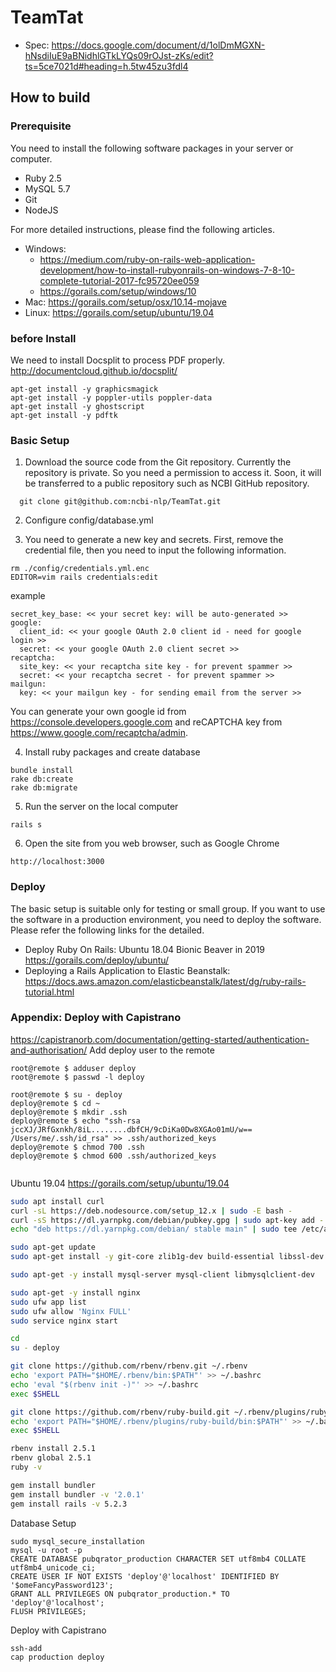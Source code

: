 # TeamTat

- Spec: https://docs.google.com/document/d/1olDmMGXN-hNsdiIuE9aBNidhlGTkLYQs09rOJst-zKs/edit?ts=5ce7021d#heading=h.5tw45zu3fdl4


## How to build

### Prerequisite 
You need to install the following software packages in your server or computer.

- Ruby 2.5 
- MySQL 5.7 
- Git
- NodeJS

For more detailed instructions, please find the following articles.

- Windows:
  - https://medium.com/ruby-on-rails-web-application-development/how-to-install-rubyonrails-on-windows-7-8-10-complete-tutorial-2017-fc95720ee059
  - https://gorails.com/setup/windows/10
- Mac: https://gorails.com/setup/osx/10.14-mojave
- Linux: https://gorails.com/setup/ubuntu/19.04


### before Install
We need to install Docsplit to process PDF properly.
http://documentcloud.github.io/docsplit/
```
apt-get install -y graphicsmagick
apt-get install -y poppler-utils poppler-data
apt-get install -y ghostscript
apt-get install -y pdftk
```

### Basic Setup

1. Download the source code from the Git repository. Currently the repository is private. So you need a permission to access it. Soon, it will be transferred to a public repository such as NCBI GitHub repository.
```
  git clone git@github.com:ncbi-nlp/TeamTat.git
```

2. Configure config/database.yml 


3. You need to generate a new key and secrets. First, remove the credential file, then you need to input the following information.

```
rm ./config/credentials.yml.enc
EDITOR=vim rails credentials:edit
```

example
```
secret_key_base: << your secret key: will be auto-generated >>
google:
  client_id: << your google OAuth 2.0 client id - need for google login >>
  secret: << your google OAuth 2.0 client secret >>
recaptcha:
  site_key: << your recaptcha site key - for prevent spammer >> 
  secret: << your recaptcha secret - for prevent spammer >>
mailgun:
  key: << your mailgun key - for sending email from the server >>
```

You can generate your own google id from https://console.developers.google.com and reCAPTCHA key from https://www.google.com/recaptcha/admin.


4. Install ruby packages and create database
```
bundle install
rake db:create
rake db:migrate
```

5. Run the server on the local computer

```
rails s
```

6. Open the site from you web browser, such as Google Chrome
```
http://localhost:3000
```
### Deploy

The basic setup is suitable only for testing or small group. If you want to use the software in a production environment, you need to deploy the software. Please refer the following links for the detailed.

- Deploy Ruby On Rails: Ubuntu 18.04 Bionic Beaver in 2019 https://gorails.com/deploy/ubuntu/
- Deploying a Rails Application to Elastic Beanstalk: https://docs.aws.amazon.com/elasticbeanstalk/latest/dg/ruby-rails-tutorial.html


### Appendix: Deploy with Capistrano

https://capistranorb.com/documentation/getting-started/authentication-and-authorisation/
Add deploy user to the remote 
```
root@remote $ adduser deploy
root@remote $ passwd -l deploy

root@remote $ su - deploy
deploy@remote $ cd ~
deploy@remote $ mkdir .ssh
deploy@remote $ echo "ssh-rsa jccXJ/JRfGxnkh/8iL........dbfCH/9cDiKa0Dw8XGAo01mU/w== /Users/me/.ssh/id_rsa" >> .ssh/authorized_keys
deploy@remote $ chmod 700 .ssh
deploy@remote $ chmod 600 .ssh/authorized_keys


```

Ubuntu 19.04
https://gorails.com/setup/ubuntu/19.04 
``` sh
sudo apt install curl
curl -sL https://deb.nodesource.com/setup_12.x | sudo -E bash -
curl -sS https://dl.yarnpkg.com/debian/pubkey.gpg | sudo apt-key add -
echo "deb https://dl.yarnpkg.com/debian/ stable main" | sudo tee /etc/apt/sources.list.d/yarn.list

sudo apt-get update
sudo apt-get install -y git-core zlib1g-dev build-essential libssl-dev libreadline-dev libyaml-dev libsqlite3-dev sqlite3 libxml2-dev libxslt1-dev libcurl4-openssl-dev software-properties-common libffi-dev nodejs yarn

sudo apt-get -y install mysql-server mysql-client libmysqlclient-dev

sudo apt-get -y install nginx
sudo ufw app list
sudo ufw allow 'Nginx FULL'
sudo service nginx start

cd
su - deploy

git clone https://github.com/rbenv/rbenv.git ~/.rbenv
echo 'export PATH="$HOME/.rbenv/bin:$PATH"' >> ~/.bashrc
echo 'eval "$(rbenv init -)"' >> ~/.bashrc
exec $SHELL

git clone https://github.com/rbenv/ruby-build.git ~/.rbenv/plugins/ruby-build
echo 'export PATH="$HOME/.rbenv/plugins/ruby-build/bin:$PATH"' >> ~/.bashrc
exec $SHELL

rbenv install 2.5.1
rbenv global 2.5.1
ruby -v

gem install bundler
gem install bundler -v '2.0.1'
gem install rails -v 5.2.3

```

Database Setup
```
sudo mysql_secure_installation
mysql -u root -p
CREATE DATABASE pubqrator_production CHARACTER SET utf8mb4 COLLATE utf8mb4_unicode_ci;
CREATE USER IF NOT EXISTS 'deploy'@'localhost' IDENTIFIED BY '$omeFancyPassword123';
GRANT ALL PRIVILEGES ON pubqrator_production.* TO 'deploy'@'localhost';
FLUSH PRIVILEGES;
```

Deploy with Capistrano
```
ssh-add
cap production deploy
```
